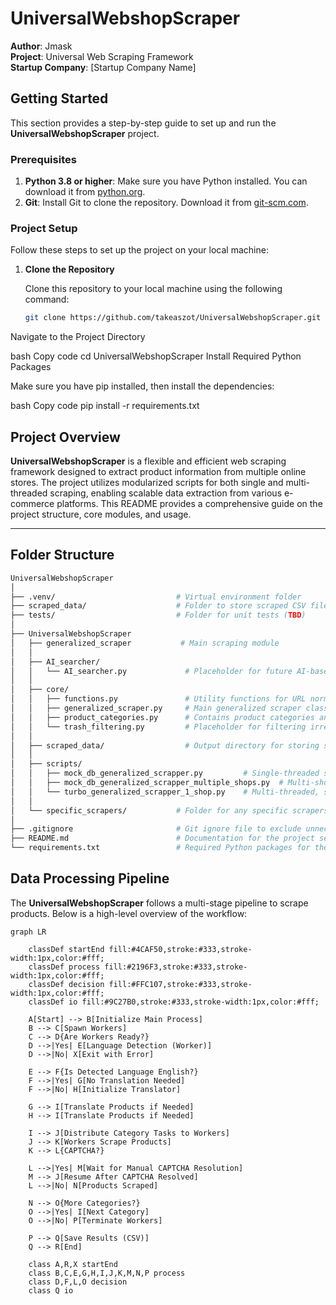 # UniversalWebshopScraper

**Author**: Jmask  
**Project**: Universal Web Scraping Framework  
**Startup Company**: [Startup Company Name]

## Getting Started

This section provides a step-by-step guide to set up and run the **UniversalWebshopScraper** project.

### Prerequisites

1. **Python 3.8 or higher**: Make sure you have Python installed. You can download it from [python.org](https://www.python.org/downloads/).
2. **Git**: Install Git to clone the repository. Download it from [git-scm.com](https://git-scm.com/downloads).

### Project Setup

Follow these steps to set up the project on your local machine:

1. **Clone the Repository**

   Clone this repository to your local machine using the following command:

   ```bash
   git clone https://github.com/takeaszot/UniversalWebshopScraper.git
   ```
Navigate to the Project Directory

bash
Copy code
cd UniversalWebshopScraper
Install Required Python Packages

Make sure you have pip installed, then install the dependencies:

bash
Copy code
pip install -r requirements.txt


## Project Overview

**UniversalWebshopScraper** is a flexible and efficient web scraping framework designed to extract product information from multiple online stores. The project utilizes modularized scripts for both single and multi-threaded scraping, enabling scalable data extraction from various e-commerce platforms. This README provides a comprehensive guide on the project structure, core modules, and usage.

---

## Folder Structure

```bash
UniversalWebshopScraper
│
├── .venv/                           # Virtual environment folder
├── scraped_data/                    # Folder to store scraped CSV files organized by category/website
├── tests/                           # Folder for unit tests (TBD)
│
├── UniversalWebshopScraper
│   ├── generalized_scraper           # Main scraping module
│   │
│   ├── AI_searcher/
│   │   └── AI_searcher.py             # Placeholder for future AI-based keyword expansion
│   │
│   ├── core/
│   │   ├── functions.py               # Utility functions for URL normalization and other helpers
│   │   ├── generalized_scraper.py     # Main generalized scraper class and methods
│   │   ├── product_categories.py      # Contains product categories and keywords for searching
│   │   └── trash_filtering.py         # Placeholder for filtering irrelevant content from results
│   │
│   ├── scraped_data/                  # Output directory for storing scraped data organized by website
│   │
│   ├── scripts/
│   │   ├── mock_db_generalized_scrapper.py         # Single-threaded scraper for one shop
│   │   ├── mock_db_generalized_scrapper_multiple_shops.py  # Multi-shop, one thread per shop scraper
│   │   └── turbo_generalized_scrapper_1_shop.py    # Multi-threaded, single shop high-speed scraper
│   │
│   └── specific_scrapers/           # Folder for any specific scrapers not covered by the generalized scraper
│
├── .gitignore                       # Git ignore file to exclude unnecessary files
├── README.md                        # Documentation for the project setup, structure, and usage
└── requirements.txt                 # Required Python packages for the project
```


## Data Processing Pipeline

The **UniversalWebshopScraper** follows a multi-stage pipeline to scrape products. Below is a high-level overview of the workflow:

```mermaid
graph LR

    classDef startEnd fill:#4CAF50,stroke:#333,stroke-width:1px,color:#fff;
    classDef process fill:#2196F3,stroke:#333,stroke-width:1px,color:#fff;
    classDef decision fill:#FFC107,stroke:#333,stroke-width:1px,color:#fff;
    classDef io fill:#9C27B0,stroke:#333,stroke-width:1px,color:#fff;

    A[Start] --> B[Initialize Main Process]
    B --> C[Spawn Workers]
    C --> D{Are Workers Ready?}
    D -->|Yes| E[Language Detection (Worker)]
    D -->|No| X[Exit with Error]

    E --> F{Is Detected Language English?}
    F -->|Yes| G[No Translation Needed]
    F -->|No| H[Initialize Translator]

    G --> I[Translate Products if Needed]
    H --> I[Translate Products if Needed]

    I --> J[Distribute Category Tasks to Workers]
    J --> K[Workers Scrape Products]
    K --> L{CAPTCHA?}

    L -->|Yes| M[Wait for Manual CAPTCHA Resolution]
    M --> J[Resume After CAPTCHA Resolved]
    L -->|No| N[Products Scraped]

    N --> O{More Categories?}
    O -->|Yes| I[Next Category]
    O -->|No| P[Terminate Workers]

    P --> Q[Save Results (CSV)]
    Q --> R[End]

    class A,R,X startEnd
    class B,C,E,G,H,I,J,K,M,N,P process
    class D,F,L,O decision
    class Q io
                    

```